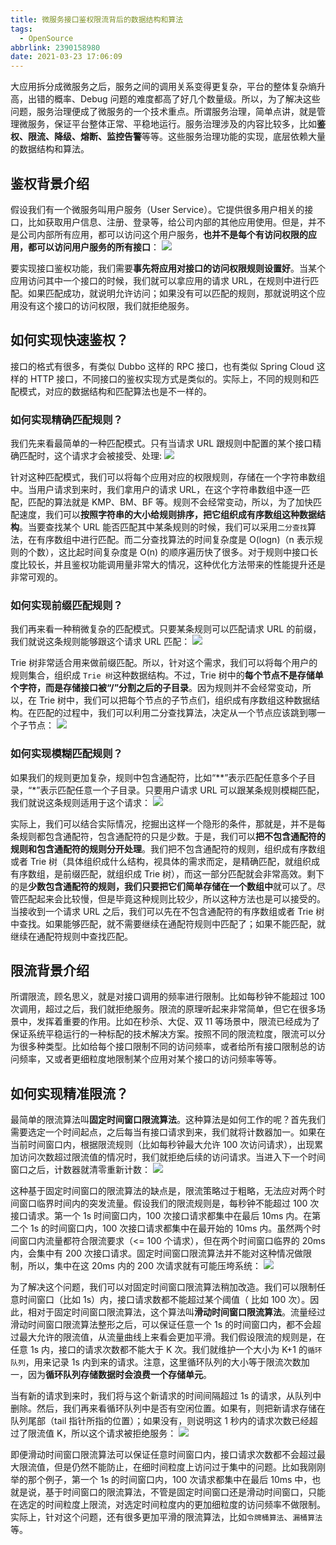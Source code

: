```yaml
---
title: 微服务接口鉴权限流背后的数据结构和算法
tags:
  - OpenSource
abbrlink: 2390158980
date: 2021-03-23 17:06:09
---
```

大应用拆分成微服务之后，服务之间的调用关系变得更复杂，平台的整体复杂熵升高，出错的概率、Debug 问题的难度都高了好几个数量级。所以，为了解决这些问题，服务治理便成了微服务的一个技术重点。所谓服务治理，简单点讲，就是管理微服务，保证平台整体正常、平稳地运行。服务治理涉及的内容比较多，比如**鉴权、限流、降级、熔断、监控告警**等等。这些服务治理功能的实现，底层依赖大量的数据结构和算法。

## 鉴权背景介绍
假设我们有一个微服务叫用户服务（User Service）。它提供很多用户相关的接口，比如获取用户信息、注册、登录等，给公司内部的其他应用使用。但是，并不是公司内部所有应用，都可以访问这个用户服务，**也并不是每个有访问权限的应用，都可以访问用户服务的所有接口**：
![](https://raw.githubusercontent.com/necusjz/p/master/OpenSource/geek/09.png)

要实现接口鉴权功能，我们需要**事先将应用对接口的访问权限规则设置好**。当某个应用访问其中一个接口的时候，我们就可以拿应用的请求 URL，在规则中进行匹配。如果匹配成功，就说明允许访问；如果没有可以匹配的规则，那就说明这个应用没有这个接口的访问权限，我们就拒绝服务。
<!--more-->

## 如何实现快速鉴权？
接口的格式有很多，有类似 Dubbo 这样的 RPC 接口，也有类似 Spring Cloud 这样的 HTTP 接口，不同接口的鉴权实现方式是类似的。实际上，不同的规则和匹配模式，对应的数据结构和匹配算法也是不一样的。

### 如何实现精确匹配规则？
我们先来看最简单的一种匹配模式。只有当请求 URL 跟规则中配置的某个接口精确匹配时，这个请求才会被接受、处理:
![](https://raw.githubusercontent.com/necusjz/p/master/OpenSource/geek/10.png)

针对这种匹配模式，我们可以将每个应用对应的权限规则，存储在一个字符串数组中。当用户请求到来时，我们拿用户的请求 URL，在这个字符串数组中逐一匹配，匹配的算法就是 KMP、BM、BF 等。规则不会经常变动，所以，为了加快匹配速度，我们可以**按照字符串的大小给规则排序，把它组织成有序数组这种数据结构**。当要查找某个 URL 能否匹配其中某条规则的时候，我们可以采用`二分查找`算法，在有序数组中进行匹配。而二分查找算法的时间复杂度是 O(logn)（n 表示规则的个数），这比起时间复杂度是 O(n) 的顺序遍历快了很多。对于规则中接口长度比较长，并且鉴权功能调用量非常大的情况，这种优化方法带来的性能提升还是非常可观的。

### 如何实现前缀匹配规则？
我们再来看一种稍微复杂的匹配模式。只要某条规则可以匹配请求 URL 的前缀，我们就说这条规则能够跟这个请求 URL 匹配：
![](https://raw.githubusercontent.com/necusjz/p/master/OpenSource/geek/11.png)

Trie 树非常适合用来做前缀匹配。所以，针对这个需求，我们可以将每个用户的规则集合，组织成 `Trie 树`这种数据结构。不过，Trie 树中的**每个节点不是存储单个字符，而是存储接口被“/”分割之后的子目录**。因为规则并不会经常变动，所以，在 Trie 树中，我们可以把每个节点的子节点们，组织成有序数组这种数据结构。在匹配的过程中，我们可以利用二分查找算法，决定从一个节点应该跳到哪一个子节点：
![](https://raw.githubusercontent.com/necusjz/p/master/OpenSource/geek/12.png)

### 如何实现模糊匹配规则？
如果我们的规则更加复杂，规则中包含通配符，比如“\*\*”表示匹配任意多个子目录，“\*”表示匹配任意一个子目录。只要用户请求 URL 可以跟某条规则模糊匹配，我们就说这条规则适用于这个请求：
![](https://raw.githubusercontent.com/necusjz/p/master/OpenSource/geek/13.png)

实际上，我们可以结合实际情况，挖掘出这样一个隐形的条件，那就是，并不是每条规则都包含通配符，包含通配符的只是少数。于是，我们可以**把不包含通配符的规则和包含通配符的规则分开处理**。我们把不包含通配符的规则，组织成有序数组或者 Trie 树（具体组织成什么结构，视具体的需求而定，是精确匹配，就组织成有序数组，是前缀匹配，就组织成 Trie 树），而这一部分匹配就会非常高效。剩下的是**少数包含通配符的规则，我们只要把它们简单存储在一个数组中**就可以了。尽管匹配起来会比较慢，但是毕竟这种规则比较少，所以这种方法也是可以接受的。当接收到一个请求 URL 之后，我们可以先在不包含通配符的有序数组或者 Trie 树中查找。如果能够匹配，就不需要继续在通配符规则中匹配了；如果不能匹配，就继续在通配符规则中查找匹配。

## 限流背景介绍
所谓限流，顾名思义，就是对接口调用的频率进行限制。比如每秒钟不能超过 100 次调用，超过之后，我们就拒绝服务。限流的原理听起来非常简单，但它在很多场景中，发挥着重要的作用。比如在秒杀、大促、双 11 等场景中，限流已经成为了保证系统平稳运行的一种标配的技术解决方案。按照不同的限流粒度，限流可以分为很多种类型。比如给每个接口限制不同的访问频率，或者给所有接口限制总的访问频率，又或者更细粒度地限制某个应用对某个接口的访问频率等等。

## 如何实现精准限流？
最简单的限流算法叫**固定时间窗口限流算法**。这种算法是如何工作的呢？首先我们需要选定一个时间起点，之后每当有接口请求到来，我们就将计数器加一。如果在当前时间窗口内，根据限流规则（比如每秒钟最大允许 100 次访问请求），出现累加访问次数超过限流值的情况时，我们就拒绝后续的访问请求。当进入下一个时间窗口之后，计数器就清零重新计数：
![](https://raw.githubusercontent.com/necusjz/p/master/OpenSource/geek/14.png)

这种基于固定时间窗口的限流算法的缺点是，限流策略过于粗略，无法应对两个时间窗口临界时间内的突发流量。假设我们的限流规则是，每秒钟不能超过 100 次接口请求。第一个 1s 时间窗口内，100 次接口请求都集中在最后 10ms 内。在第二个 1s 的时间窗口内，100 次接口请求都集中在最开始的 10ms 内。虽然两个时间窗口内流量都符合限流要求（<= 100 个请求），但在两个时间窗口临界的 20ms 内，会集中有 200 次接口请求。固定时间窗口限流算法并不能对这种情况做限制，所以，集中在这 20ms 内的 200 次请求就有可能压垮系统：
![](https://raw.githubusercontent.com/necusjz/p/master/OpenSource/geek/15.png)

为了解决这个问题，我们可以对固定时间窗口限流算法稍加改造。我们可以限制任意时间窗口（比如 1s）内，接口请求数都不能超过某个阈值（ 比如 100 次）。因此，相对于固定时间窗口限流算法，这个算法叫**滑动时间窗口限流算法**。流量经过滑动时间窗口限流算法整形之后，可以保证任意一个 1s 的时间窗口内，都不会超过最大允许的限流值，从流量曲线上来看会更加平滑。我们假设限流的规则是，在任意 1s 内，接口的请求次数都不能大于 K 次。我们就维护一个大小为 K+1 的`循环队列`，用来记录 1s 内到来的请求。注意，这里循环队列的大小等于限流次数加一，因为**循环队列存储数据时会浪费一个存储单元**。

当有新的请求到来时，我们将与这个新请求的时间间隔超过 1s 的请求，从队列中删除。然后，我们再来看循环队列中是否有空闲位置。如果有，则把新请求存储在队列尾部（tail 指针所指的位置）；如果没有，则说明这 1 秒内的请求次数已经超过了限流值 K，所以这个请求被拒绝服务：
![](https://raw.githubusercontent.com/necusjz/p/master/OpenSource/geek/16.png)

即便滑动时间窗口限流算法可以保证任意时间窗口内，接口请求次数都不会超过最大限流值，但是仍然不能防止，在细时间粒度上访问过于集中的问题。比如我刚刚举的那个例子，第一个 1s 的时间窗口内，100 次请求都集中在最后 10ms 中，也就是说，基于时间窗口的限流算法，不管是固定时间窗口还是滑动时间窗口，只能在选定的时间粒度上限流，对选定时间粒度内的更加细粒度的访问频率不做限制。实际上，针对这个问题，还有很多更加平滑的限流算法，比如`令牌桶算法`、`漏桶算法`等。
